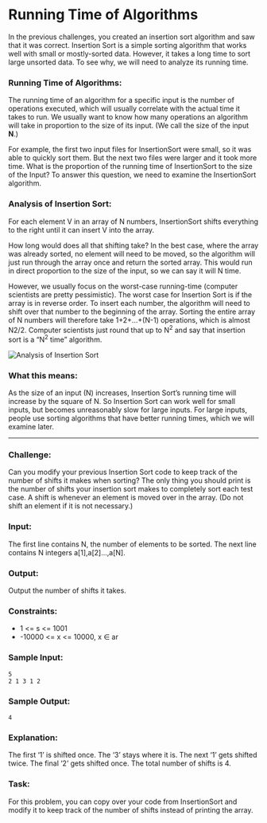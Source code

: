 Running Time of Algorithms
==========================

In the previous challenges, you created an insertion sort algorithm and saw that it was correct. Insertion Sort is a simple sorting algorithm that works well with small or mostly-sorted data. However, it takes a long time to sort large unsorted data. To see why, we will need to analyze its running time.

### Running Time of Algorithms:

The running time of an algorithm for a specific input is the number of operations executed, which will usually correlate with the actual time it takes to run. We usually want to know how many operations an algorithm will take in proportion to the size of its input. (We call the size of the input **N**.)

For example, the first two input files for InsertionSort were small, so it was able to quickly sort them. But the next two files were larger and it took more time. What is the proportion of the running time of InsertionSort to the size of the Input? To answer this question, we need to examine the InsertionSort algorithm.

### Analysis of Insertion Sort:

For each element V in an array of N numbers, InsertionSort shifts everything to the right until it can insert V into the array.

How long would does all that shifting take?
In the best case, where the array was already sorted, no element will need to be moved, so the algorithm will just run through the array once and return the sorted array. This would run in direct proportion to the size of the input, so we can say it will N time.

However, we usually focus on the worst-case running-time (computer scientists are pretty pessimistic). The worst case for Insertion Sort is if the array is in reverse order. To insert each number, the algorithm will need to shift over that number to the beginning of the array. Sorting the entire array of N numbers will therefore take 1+2+…+(N-1) operations, which is almost N2/2. Computer scientists just round that up to N<sup>2</sup> and say that insertion sort is a “N<sup>2</sup> time” algorithm.

![Analysis of Insertion Sort](https://s3.amazonaws.com/hr-challenge-images/insertion-sort/InsertionSortRunningTime-small.png)

### What this means:

As the size of an input (N) increases, Insertion Sort’s running time will increase by the square of N. So Insertion Sort can work well for small inputs, but becomes unreasonably slow for large inputs. For large inputs, people use sorting algorithms that have better running times, which we will examine later.

-----

### Challenge:

Can you modify your previous Insertion Sort code to keep track of the number of shifts it makes when sorting? The only thing you should print is the number of shifts your insertion sort makes to completely sort each test case. A shift is whenever an element is moved over in the array. (Do not shift an element if it is not necessary.)

### Input:

The first line contains N, the number of elements to be sorted. The next line contains N integers a[1],a[2]…,a[N].

### Output:

Output the number of shifts it takes.

### Constraints:

* 1 <= s <= 1001
* -10000 <= x <= 10000, x ∈ ar

### Sample Input:

    5
    2 1 3 1 2

### Sample Output:

    4

### Explanation:

The first ‘1’ is shifted once. The ‘3’ stays where it is. The next ‘1’ gets shifted twice. The final ‘2’ gets shifted once. The total number of shifts is 4.

### Task:

For this problem, you can copy over your code from InsertionSort and modify it to keep track of the number of shifts instead of printing the array.